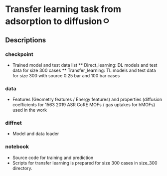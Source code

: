 # Transfer learning task from adsorption to diffusionㅇ

## Descriptions
### checkpoint
* Trained model and test data list
** Direct_learning: DL models and test data for size 300 cases
** Transfer_learning: TL models and test data for size 300 with source 0.25 bar and 100 bar cases

### data
* Features (Geometry features / Energy features) and properties (diffusion coefficients for 1563 2019 ASR CoRE MOFs / gas uptakes for hMOFs) used in the work

### diffnet
* Model and data loader

### notebook
* Source code for training and prediction
* Scripts for transfer learning is prepared for size 300 cases in size_300 directory.
